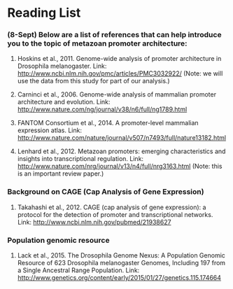 # Reading List
### (8-Sept) Below are a list of references that can help introduce you to the topic of metazoan promoter architecture:

1. Hoskins et al., 2011. Genome-wide analysis of promoter architecture in Drosophila melanogaster. Link: http://www.ncbi.nlm.nih.gov/pmc/articles/PMC3032922/ (Note: we will use the data from this study for part of our analysis.)

2. Carninci et al., 2006. Genome-wide analysis of mammalian promoter architecture and evolution. Link: http://www.nature.com/ng/journal/v38/n6/full/ng1789.html

3. FANTOM Consortium et al., 2014. A promoter-level mammalian expression atlas. Link: http://www.nature.com/nature/journal/v507/n7493/full/nature13182.html

4. Lenhard et al., 2012. Metazoan promoters: emerging characteristics and insights into transcriptional regulation. Link: http://www.nature.com/nrg/journal/v13/n4/full/nrg3163.html (Note: this is an important review paper.)

### Background on CAGE (Cap Analysis of Gene Expression)

1. Takahashi et al., 2012. CAGE (cap analysis of gene expression): a protocol for the detection of promoter and transcriptional networks. Link: http://www.ncbi.nlm.nih.gov/pubmed/21938627

### Population genomic resource

1. Lack et al., 2015. The Drosophila Genome Nexus: A Population Genomic Resource of 623 Drosophila melanogaster Genomes, Including 197 from a Single Ancestral Range Population. Link: http://www.genetics.org/content/early/2015/01/27/genetics.115.174664
